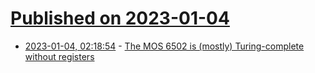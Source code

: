 # [Published on 2023-01-04](index.md)

* [2023-01-04, 02:18:54](https://news.ycombinator.com/item?id=34241120) - [The MOS 6502 is (mostly) Turing-complete without registers](http://oldvcr.blogspot.com/2023/01/the-mos-6502-is-mostly-turing-complete.html)

